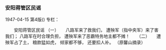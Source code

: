 ### 安阳蒋管区民谣

1947-04-15
第4版()
专栏：

　　安阳蒋管区民谣
    （一）
　
    八路军来了救我们，
    遭殃军（指中央军）来了害我们；
    八路军在时合理负担，
    遭殃军来了恶霸特务地主都不摊！
　
    （二）
　
    遭殃军占了土，
    粮款猛如虎，
    倾家都不够，
    还要扣人补。
    （原馨山摘录）

